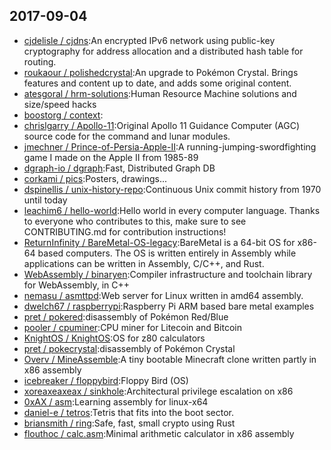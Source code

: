 ## 2017-09-04

* [cjdelisle / cjdns](https://github.com/cjdelisle/cjdns):An encrypted IPv6 network using public-key cryptography for address allocation and a distributed hash table for routing.
* [roukaour / polishedcrystal](https://github.com/roukaour/polishedcrystal):An upgrade to Pokémon Crystal. Brings features and content up to date, and adds some original content.
* [atesgoral / hrm-solutions](https://github.com/atesgoral/hrm-solutions):Human Resource Machine solutions and size/speed hacks
* [boostorg / context](https://github.com/boostorg/context):
* [chrislgarry / Apollo-11](https://github.com/chrislgarry/Apollo-11):Original Apollo 11 Guidance Computer (AGC) source code for the command and lunar modules.
* [jmechner / Prince-of-Persia-Apple-II](https://github.com/jmechner/Prince-of-Persia-Apple-II):A running-jumping-swordfighting game I made on the Apple II from 1985-89
* [dgraph-io / dgraph](https://github.com/dgraph-io/dgraph):Fast, Distributed Graph DB
* [corkami / pics](https://github.com/corkami/pics):Posters, drawings...
* [dspinellis / unix-history-repo](https://github.com/dspinellis/unix-history-repo):Continuous Unix commit history from 1970 until today
* [leachim6 / hello-world](https://github.com/leachim6/hello-world):Hello world in every computer language. Thanks to everyone who contributes to this, make sure to see CONTRIBUTING.md for contribution instructions!
* [ReturnInfinity / BareMetal-OS-legacy](https://github.com/ReturnInfinity/BareMetal-OS-legacy):BareMetal is a 64-bit OS for x86-64 based computers. The OS is written entirely in Assembly while applications can be written in Assembly, C/C++, and Rust.
* [WebAssembly / binaryen](https://github.com/WebAssembly/binaryen):Compiler infrastructure and toolchain library for WebAssembly, in C++
* [nemasu / asmttpd](https://github.com/nemasu/asmttpd):Web server for Linux written in amd64 assembly.
* [dwelch67 / raspberrypi](https://github.com/dwelch67/raspberrypi):Raspberry Pi ARM based bare metal examples
* [pret / pokered](https://github.com/pret/pokered):disassembly of Pokémon Red/Blue
* [pooler / cpuminer](https://github.com/pooler/cpuminer):CPU miner for Litecoin and Bitcoin
* [KnightOS / KnightOS](https://github.com/KnightOS/KnightOS):OS for z80 calculators
* [pret / pokecrystal](https://github.com/pret/pokecrystal):disassembly of Pokémon Crystal
* [Overv / MineAssemble](https://github.com/Overv/MineAssemble):A tiny bootable Minecraft clone written partly in x86 assembly
* [icebreaker / floppybird](https://github.com/icebreaker/floppybird):Floppy Bird (OS)
* [xoreaxeaxeax / sinkhole](https://github.com/xoreaxeaxeax/sinkhole):Architectural privilege escalation on x86
* [0xAX / asm](https://github.com/0xAX/asm):Learning assembly for linux-x64
* [daniel-e / tetros](https://github.com/daniel-e/tetros):Tetris that fits into the boot sector.
* [briansmith / ring](https://github.com/briansmith/ring):Safe, fast, small crypto using Rust
* [flouthoc / calc.asm](https://github.com/flouthoc/calc.asm):Minimal arithmetic calculator in x86 assembly
